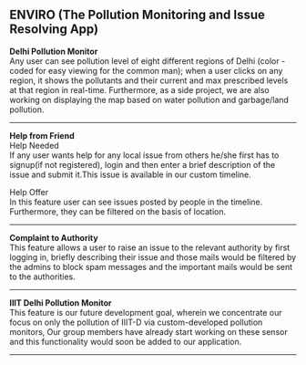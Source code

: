 ENVIRO (The Pollution Monitoring and Issue Resolving App)
---------------------------------------------------------
**Delhi Pollution Monitor**<br>
Any user can see pollution level of eight different regions of
Delhi (color - coded for easy viewing for the common man); when a user clicks on any
region, it shows the pollutants and their current and max prescribed levels at that region in
real-time. Furthermore, as a side project, we are also working on displaying the map based
on water pollution and garbage/land pollution.
_______________________________________________________________________________________________

**Help from Friend**<BR>
Help Needed<br>If any user wants help for any local issue from others he/she first has
to signup(if not registered), login and then enter a brief description of the issue and
submit it.This issue is available in our custom timeline.<BR>

Help Offer<br>In this feature user can see issues posted by people in the timeline.
Furthermore, they can be filtered on the basis of location.<BR>
_______________________________________________________________________________________________

**Complaint to Authority**<BR>
This feature allows a user to raise an issue to the relevant authority by first logging in,
briefly describing their issue and those mails would be filtered by the admins to block spam
messages and the important mails would be sent to the authorities.
_______________________________________________________________________________________________

**IIIT Delhi Pollution Monitor**<BR>
This feature is our future development goal, wherein we concentrate our focus on only the
pollution of IIIT-D via custom-developed pollution monitors, Our group members have
already start working on these sensor and this functionality would soon be added to our
application.
________________________________________________________________________________________________

